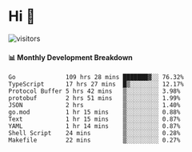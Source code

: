 # Hi 👋
 
![visitors](https://visitor-badge.glitch.me/badge?page_id=sorcererxw.sorcererx)

#### 📊 Monthly Development Breakdown

<!--START_SECTION:waka-->
```text
Go              109 hrs 28 mins ███████▓░░ 76.32%
TypeScript      17 hrs 27 mins  █▒░░░░░░░░ 12.17%
Protocol Buffer 5 hrs 42 mins   ▒░░░░░░░░░ 3.98%
protobuf        2 hrs 51 mins   ▒░░░░░░░░░ 1.99%
JSON            2 hrs           ▒░░░░░░░░░ 1.40%
go.mod          1 hr 15 mins    ▒░░░░░░░░░ 0.88%
Text            1 hr 15 mins    ▒░░░░░░░░░ 0.87%
YAML            1 hr 14 mins    ▒░░░░░░░░░ 0.87%
Shell Script    24 mins         ▒░░░░░░░░░ 0.28%
Makefile        22 mins         ▒░░░░░░░░░ 0.27%
```
<!--END_SECTION:waka-->
